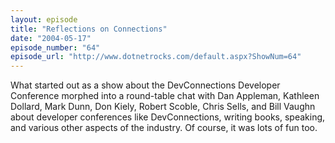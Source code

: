 ```yaml
---
layout: episode
title: "Reflections on Connections"
date: "2004-05-17"
episode_number: "64"
episode_url: "http://www.dotnetrocks.com/default.aspx?ShowNum=64"
---
```


What started out as a show about the DevConnections Developer Conference morphed into a round-table chat with Dan Appleman, Kathleen Dollard, Mark Dunn, Don Kiely, Robert Scoble, Chris Sells, and Bill Vaughn about developer conferences like DevConnections, writing books, speaking, and various other aspects of the industry. Of course, it was lots of fun too.
